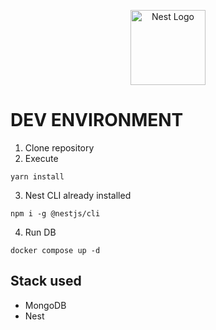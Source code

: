 <p align="center">
  <a href="http://nestjs.com/" target="blank"><img src="https://nestjs.com/img/logo-small.svg" width="120" alt="Nest Logo" /></a>
</p>

# DEV ENVIRONMENT
1. Clone repository
2. Execute
```
yarn install
```
3. Nest CLI already installed
```
npm i -g @nestjs/cli
```
4. Run DB
```
docker compose up -d
```

## Stack used
* MongoDB
* Nest